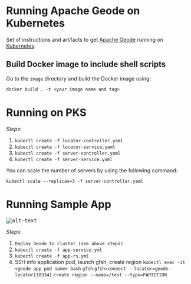 # Running Apache Geode on Kubernetes

Set of instructions and artifacts to get [Apache Geode](http://geode.incubator.apache.org) running on [Kubernetes](http://kubernetes.io/).

## Build Docker image to include shell scripts

Go to the `image` directory and build the Docker image using:

`docker build . -t <your image name and tag>`

# Running on PKS

*Steps*:

1. `kubectl create -f locator-controller.yaml`
1. `kubectl create -f locator-service.yaml`
1. `kubectl create -f server-controller.yaml`
1. `kubectl create -f server-service.yaml`

You can scale the number of servers by using the following command:

`kubectl scale --replicas=3 -f server-controller.yaml`

# Running Sample App

<kbd>![alt-text](https://github.com/azwickey-pivotal/geode-kubernetes/blob/master/screenshot.png)</kbd>

*Steps*:

1. `Deploy Geode to cluster (see above steps)`
1. `kubectl create -f app-service.yml`
1. `kubectl create -f app-rs.yml`
1. SSH info application pod, launch gfsh, create region
   `kubectl exec -it <geode app pod name> bash`
   `gfsh`
   `gfsh>connect --locator=geode-locator[10334]`
   `create region --name=/test --type=PARTITION`
